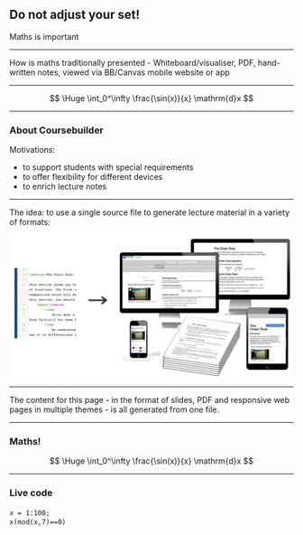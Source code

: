 ## Do not adjust your set!

Maths is important

---

How is maths traditionally presented - Whiteboard/visualiser, PDF, hand-written notes, viewed via BB/Canvas mobile website or app

---


$$ \Huge \int_0^\infty \frac{\sin(x)}{x} \mathrm{d}x $$

---

### About Coursebuilder

 Motivations:

* to support students with special requirements
* to offer flexibility for different devices
* to enrich lecture notes

---

The idea: to use a single source file to generate lecture material in a variety of formats:

![Coursebuilder Image](/static/images/coursebuilder.png)

---

The content for this page - in the format of slides, PDF and responsive web pages in multiple themes - is all generated from one file.

---

### Maths!

$$ \Huge \int_0^\infty \frac{\sin(x)}{x} \mathrm{d}x $$

---

### Live code

```runnable lang="octave"
x = 1:100;
x(mod(x,7)==0)
```
